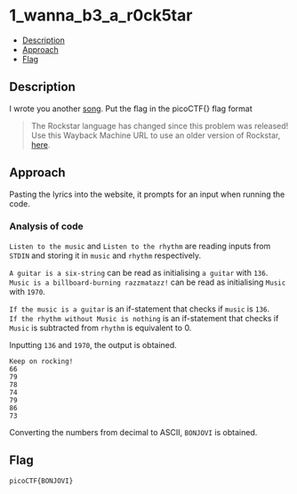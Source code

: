# 1_wanna_b3_a_r0ck5tar

- [Description](#description)
- [Approach](#approach)
- [Flag](#flag)

## Description

I wrote you another [song](https://jupiter.challenges.picoctf.org/static/96904d361d61fada5bd2d13536706f9a/lyrics.txt). Put the flag in the picoCTF{} flag format

>The Rockstar language has changed since this problem was released! Use this Wayback Machine URL to use an older version of Rockstar, [here](https://web.archive.org/web/20190522020843/https://codewithrockstar.com/online).

## Approach

Pasting the lyrics into the website, it prompts for an input when running the code.

### Analysis of code

`Listen to the music` and `Listen to the rhythm` are reading inputs from `STDIN` and storing it in `music` and `rhythm` respectively.

`A guitar is a six-string` can be read as initialising `a guitar` with `136`. <br>
`Music is a billboard-burning razzmatazz!` can be read as initialising `Music` with `1970`.

`If the music is a guitar` is an if-statement that checks if `music` is `136`. <br>
`If the rhythm without Music is nothing` is an if-statement that checks if `Music` is subtracted from `rhythm` is equivalent to 0.

Inputting `136` and `1970`, the output is obtained.

```
Keep on rocking!
66
79
78
74
79
86
73
```

Converting the numbers from decimal to ASCII, `BONJOVI` is obtained.

## Flag

`picoCTF{BONJOVI}`